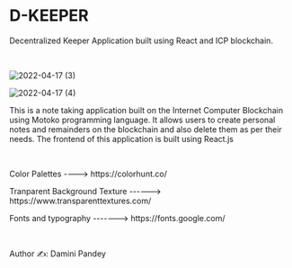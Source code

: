 # <h1>D-KEEPER</h1>



<p>Decentralized Keeper Application built using React and ICP blockchain.</p><br>




![2022-04-17 (3)](https://user-images.githubusercontent.com/61384878/163690393-625e9c7d-b7f3-430d-bcb8-54e64d43ceba.png)<br>






![2022-04-17 (4)](https://user-images.githubusercontent.com/61384878/163690398-ade3019d-b12e-4d34-bd60-70b04e9f2225.png)<br>







<p>This is a note taking application built on the Internet Computer Blockchain using Motoko programming language. It allows users to create personal notes and remainders 
  on the blockchain and also delete them as per their needs. The frontend of this application is built using React.js</p><br>
  
  <p>Color Palettes ----> https://colorhunt.co/</p>
  <p>Tranparent Background Texture ------> https://www.transparenttextures.com/</p>
  <p>Fonts and typography -------> https://fonts.google.com/</p><br>
  
  
  <p>Author ✍️: Damini Pandey</p>
